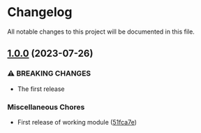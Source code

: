 # Changelog

All notable changes to this project will be documented in this file.

## [1.0.0](https://github.com/MaciekLeks/terraform-kubernetes-gitlab-runner/compare/v0.10.0...v1.0.0) (2023-07-26)


### ⚠ BREAKING CHANGES

* The first release

### Miscellaneous Chores

* First release of working module ([51fca7e](https://github.com/MaciekLeks/terraform-kubernetes-gitlab-runner/commit/51fca7e70cc244c89911a86cd00e0422a8757c2a))
